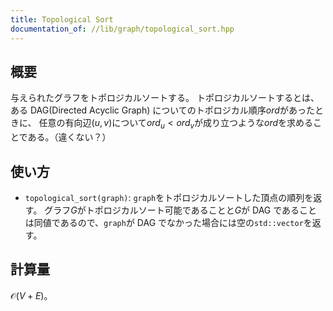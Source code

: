 ```yaml
---
title: Topological Sort
documentation_of: //lib/graph/topological_sort.hpp
---
```


## 概要

与えられたグラフをトポロジカルソートする。 トポロジカルソートするとは、ある DAG(Directed Acyclic Graph) についてのトポロジカル順序$ord$があったときに、 任意の有向辺$(u,v)$について$ord_{u}<
ord_{v}$が成り立つような$ord$を求めることである。（違くない？）

## 使い方

- `topological_sort(graph)`: `graph`をトポロジカルソートした頂点の順列を返す。 グラフ$G$がトポロジカルソート可能であることと$G$が DAG であることは同値であるので、`graph`が DAG
  でなかった場合には空の`std::vector`を返す。

## 計算量

$\mathcal{O}(V+E)$。